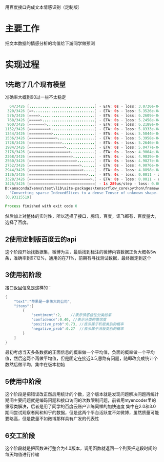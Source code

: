 用百度接口完成文本情感识别（定制版）
# 主要工作
把文本数据的情感分析的均值给下游同学做预测
# 实现过程

## 1先跑了几个现有模型
准确率大概到90过一些不太稳定
```java
  64/3426 [..............................] - ETA: 0s - loss: 3.0730e-04 - acc: 1.0000
 320/3426 [=>............................] - ETA: 0s - loss: 5.3526e-04 - acc: 1.0000
 576/3426 [====>.........................] - ETA: 0s - loss: 6.2609e-04 - acc: 1.0000
 768/3426 [=====>........................] - ETA: 0s - loss: 5.2458e-04 - acc: 1.0000
 960/3426 [=======>......................] - ETA: 0s - loss: 6.2188e-04 - acc: 1.0000
1152/3426 [=========>....................] - ETA: 0s - loss: 5.8333e-04 - acc: 1.0000
1344/3426 [==========>...................] - ETA: 0s - loss: 5.5844e-04 - acc: 1.0000
1536/3426 [============>.................] - ETA: 0s - loss: 5.3958e-04 - acc: 1.0000
1728/3426 [==============>...............] - ETA: 0s - loss: 5.2646e-04 - acc: 1.0000
1984/3426 [================>.............] - ETA: 0s - loss: 5.0477e-04 - acc: 1.0000
2176/3426 [==================>...........] - ETA: 0s - loss: 4.9004e-04 - acc: 1.0000
2368/3426 [===================>..........] - ETA: 0s - loss: 4.9039e-04 - acc: 1.0000
2560/3426 [=====================>........] - ETA: 0s - loss: 4.9827e-04 - acc: 1.0000
2752/3426 [=======================>......] - ETA: 0s - loss: 4.9076e-04 - acc: 1.0000
2944/3426 [========================>.....] - ETA: 0s - loss: 4.8898e-04 - acc: 1.0000
3136/3426 [==========================>...] - ETA: 0s - loss: 0.0011 - acc: 0.9997    
3328/3426 [============================>.] - ETA: 0s - loss: 0.0011 - acc: 0.9997
3426/3426 [==============================] - 1s 289us/step - loss: 0.0011 - acc: 0.9997
D:\anaconda3\envs\test\lib\site-packages\tensorflow_core\python\framework\indexed_slices.py:433: UserWarning: Converting sparse IndexedSlices to a dense Tensor of unknown shape. This may consume a large amount of memory.
  "Converting sparse IndexedSlices to a dense Tensor of unknown shape. "
[0.93115519]

Process finished with exit code 0
```
然后加上对整体的实时性，所以选择了接口，腾讯，百度，讯飞都有，百度量大，选择了百度。
## 2使用定制版百度云的api
这个阶段开始找数据集，微博为主，最后找到标注的微博内容数据正负大概各5w条，准确率到97.12%，通用的在71%，前期有寻找测试数据，最终敲定到这个

## 3使用初阶段
接口返回信息是这样的：

```java
{
    "text":"苹果是一家伟大的公司",
    "items":[
        {
            "sentiment":2,    //表示情感极性分类结果
            "confidence":0.40, //表示分类的置信度
            "positive_prob":0.73, //表示属于积极类别的概率
            "negative_prob":0.27  //表示属于消极类别的概率
        }
    ]
}
```
最初考虑当天多条数据的正面信息的概率做一个平均值，负面的概率做一个平均值，然后这两个再做平均值，但是固定在接近0.5,思路有问题，随即改变成统计个数然后做平均，集中在版本初始

## 5使用中阶段
这个阶段是把错误改正然后用统计的个数，这个版本就是发现问题解决问题再统计
期间主要问题就是编码问题和接口访问的次数限制问题，前者用myencoder里的重写类解决，后者是用了同学的百度云账户训练同样的加快速度
集中在2.0和3.0
期间尝试观察者网和知乎的数据，但是这两个平台活跃度不如微博，虽然质量可能要略高，但是数量不如微博那样具有广发的代表性
## 6交工阶段
这个阶段就是把函数进行整合为4.0版本，调用函数就返回一个列表把这段时间的每天均值进行传输



### 
